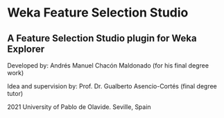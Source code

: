 # Weka Feature Selection Studio
## A Feature Selection Studio plugin for Weka Explorer

Developed by: Andrés Manuel Chacón Maldonado (for his final degree work)

Idea and supervision by: Prof. Dr. Gualberto Asencio-Cortés (final degree tutor)

2021 University of Pablo de Olavide. Seville, Spain
